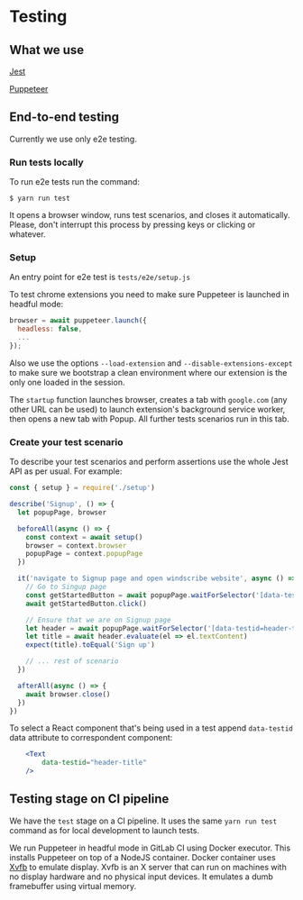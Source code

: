 # Testing

## What we use

[Jest](https://jestjs.io/)

[Puppeteer](https://developers.google.com/web/tools/puppeteer/)

## End-to-end testing

Currently we use only e2e testing.

### Run tests locally

To run e2e tests run the command:

```
$ yarn run test
```

It opens a browser window, runs test scenarios, and closes it automatically. Please, don't interrupt this process by pressing keys or clicking or whatever.

### Setup

An entry point for e2e test is `tests/e2e/setup.js`

To test chrome extensions you need to make sure Puppeteer is launched in headful mode:

```js
browser = await puppeteer.launch({
  headless: false,
  ...
});
```

Also we use the options `--load-extension` and `--disable-extensions-except` to make sure we bootstrap a clean environment where our extension is the only one loaded in the session.

The `startup` function launches browser, creates a tab with `google.com` (any other URL can be used) to launch extension's background service worker, then opens a new tab with Popup. All further tests scenarios run in this tab.

### Create your test scenario

To describe your test scenarios and perform assertions use the whole Jest API as per usual. For example:

```jsx
const { setup } = require('./setup')

describe('Signup', () => {
  let popupPage, browser

  beforeAll(async () => {
    const context = await setup()
    browser = context.browser
    popupPage = context.popupPage
  })

  it('navigate to Signup page and open windscribe website', async () => {
    // Go to Singup page
    const getStartedButton = await popupPage.waitForSelector('[data-testid=get-started-button]')
    await getStartedButton.click()

    // Ensure that we are on Signup page
    let header = await popupPage.waitForSelector('[data-testid=header-title]')
    let title = await header.evaluate(el => el.textContent)
    expect(title).toEqual('Sign up')

	// ... rest of scenario
  })

  afterAll(async () => {
    await browser.close()
  })
})
```

To select a React component that's being used in a test append `data-testid` data attribute to correspondent component:

```jsx
	<Text
        data-testid="header-title"
	/>
```

## Testing stage on CI pipeline

We have the `test` stage on a CI pipeline. It uses the same `yarn run test` command as for local development to launch tests.

We run Puppeteer in headful mode in GitLab CI using Docker executor. This installs Puppeteer on top of a NodeJS container. Docker container uses [Xvfb](https://www.x.org/releases/X11R7.6/doc/man/man1/Xvfb.1.xhtml) to emulate display. Xvfb is an X server that can run on machines with no display hardware and no physical input devices. It emulates a dumb framebuffer using virtual memory.

